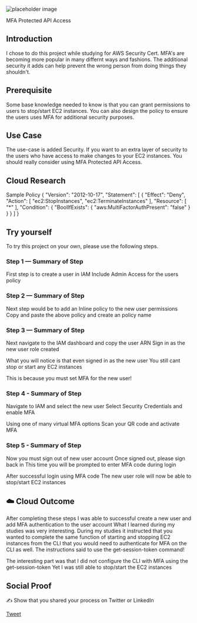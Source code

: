 
![placeholder image](https://www.google.com/url?sa=i&url=https%3A%2F%2Fwww.jscmgroup.com%2Fsecurity-views-blog%2Fmulti-factor-authentication&psig=AOvVaw1wCIvUen1vk1CdXukb5JMb&ust=1612663451881000&source=images&cd=vfe&ved=0CAIQjRxqFwoTCKjAhNqV1O4CFQAAAAAdAAAAABAD)

MFA Protected API Access

## Introduction

I chose to do this project while studying for AWS Security Cert. MFA's are becoming more popular in many differnt ways and fashions. The additional security it adds can help prevent the wrong person from doing things they shouldn't. 

## Prerequisite

Some base knowledge needed to know is that you can grant permissions to users to stop/start EC2 instances. You can also design the policy to ensure the users uses MFA for additional security purposes. 

## Use Case

The use-case is added Security. If you want to an extra layer of security to the users who have access to make changes to your EC2 instances. You should really consider using MFA Protected API Access. 

## Cloud Research

Sample Policy
{
    "Version": "2012-10-17",
    "Statement": [
        {
            "Effect": "Deny",
            "Action": [
                "ec2:StopInstances",
                "ec2:TerminateInstances"
            ],
            "Resource": [
                "*"
            ],
            "Condition": {
                "BoolIfExists": {
                    "aws:MultiFactorAuthPresent": "false"
                }
            }
        }
    ]
}


## Try yourself

To try this project on your own, please use the following steps. 

### Step 1 — Summary of Step

First step is to create a user in IAM
Include Admin Access for the users policy 

### Step 2 — Summary of Step

Next step would be to add an Inline policy to the new user permissions
Copy and paste the above policy and create an policy name 


### Step 3 — Summary of Step

Next navigate to the IAM dashboard and copy the user ARN 
Sign in as the new user role created 

What you will notice is that even signed in as the new user
You still cant stop or start any EC2 instances

This is because you must set MFA for the new user!

### Step 4 - Summary of Step

Navigate to IAM and select the new user
Select Security Credentials and enable MFA 

Using one of many virtual MFA options
Scan your QR code and activate MFA

### Step 5 - Summary of Step

Now you must sign out of new user account 
Once signed out, please sign back in
This time you will be prompted to enter MFA code during login

After successful login using MFA code
The new user role will now be able to stop/start EC2 instances

## ☁️ Cloud Outcome

After completing these steps I was able to successful create a new user and add MFA authentication to the user account
What I learned during my studies was very interesting. During my studies it instructed that you wanted to complete the same function of 
starting and stopping EC2 instances from the CLI that you would need to authenticate for MFA on the CLI as well.
The instructions said to use the get-session-token command!

The interesting part was that I did not configure the CLI with MFA using the get-session-token
Yet I was still able to stop/start the EC2 instances

## Social Proof

✍️ Show that you shared your process on Twitter or LinkedIn

[Tweet](https://twitter.com/MarcusS69448454/status/1357878465832353792)
